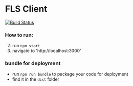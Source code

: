 # FLS Client
[![Build Status](https://travis-ci.org/flightlog/flsweb.svg?branch=master)](https://travis-ci.org/flightlog/flsweb)

### How to run:
2. run `npm start`
4. navigate to 'http://localhost:3000'

### bundle for deployment
- run `npm run bundle` to package your code for deployment
- find it in the `dist` folder
